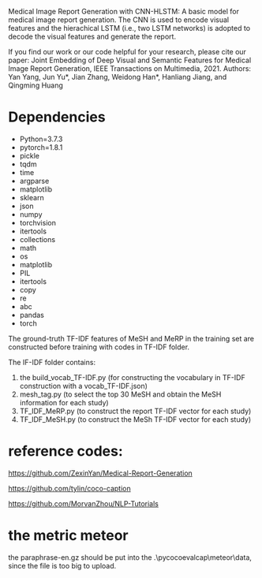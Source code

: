 Medical Image Report Generation with CNN-HLSTM: A basic model for medical image report generation. The CNN is used to encode visual features and the hierachical LSTM (i.e., two LSTM networks) is adopted to decode the visual features and generate the report. 

If you find our work or our code helpful for your research, please cite our paper: Joint Embedding of Deep Visual and Semantic Features for Medical Image Report Generation, IEEE Transactions on Multimedia, 2021. Authors: Yan Yang, Jun Yu*, Jian Zhang, Weidong Han*, Hanliang Jiang, and Qingming Huang

# Dependencies
  - Python=3.7.3
  - pytorch=1.8.1
  - pickle
  - tqdm
  - time
  - argparse
  - matplotlib
  - sklearn
  - json
  - numpy 
  - torchvision 
  - itertools
  - collections
  - math
  - os
  - matplotlib
  - PIL 
  - itertools
  - copy
  - re
  - abc
  - pandas
  - torch

The ground-truth TF-IDF features of MeSH and MeRP in the training set are constructed before training with codes in TF-IDF folder.

The IF-IDF folder contains:
 1. the build_vocab_TF-IDF.py (for constructing the vocabulary in TF-IDF construction with a vocab_TF-IDF.json)
 2. mesh_tag.py (to select the top 30 MeSH and obtain the MeSH information for each study)
 3. TF_IDF_MeRP.py (to construct the report TF-IDF vector for each study)
 4. TF_IDF_MeSH.py (to construct the MeSh TF-IDF vector for each study)

# reference codes: 
https://github.com/ZexinYan/Medical-Report-Generation

https://github.com/tylin/coco-caption

https://github.com/MorvanZhou/NLP-Tutorials

# the metric meteor
the paraphrase-en.gz should be put into the .\pycocoevalcap\meteor\data, since the file is too big to upload.
